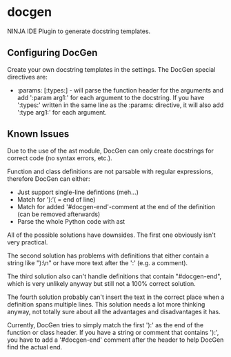docgen
======

NINJA IDE Plugin to generate docstring templates.

Configuring DocGen
------------------

Create your own docstring templates in the settings.
The DocGen special directives are:

* :params: [:types:] - will parse the function header for the arguments and add ':param arg1:' for each argument to the docstring. If you have ':types:' written in the same line as the :params: directive, it will also add ':type arg1:' for each argument.

Known Issues
------------

Due to the use of the ast module, DocGen can only create docstrings for correct code (no syntax errors, etc.).

Function and class definitions are not parsable with regular expressions, therefore DocGen can either:

* Just support single-line defintions (meh...)
* Match for '):$' ($ = end of line)
* Match for added '#docgen-end'-comment at the end of the definition (can be removed afterwards)
* Parse the whole Python code with ast

All of the possible solutions have downsides. The first one obviously isn't very practical.

The second solution has problems with definitions that either contain a string like "):\n" or have more text after the ':' (e.g. a comment).

The third solution also can't handle definitions that contain "#docgen-end", which is very unlikely anyway but still not a 100% correct solution.

The fourth solution probably can't insert the text in the correct place when a definition spans multiple lines. This solution needs a lot more thinking anyway, not totally sure about all the advantages and disadvantages it has.


Currently, DocGen tries to simply match the first '):' as the end of the function or class header. If you have a string or comment that contains '):', you have to add a '#docgen-end' comment after the header to help DocGen find the actual end.
